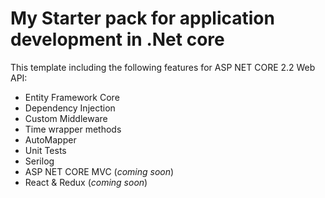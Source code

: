 # My Starter pack for application development in .Net core

This template including the following features for ASP NET CORE 2.2 Web API:

 * Entity Framework Core 
 * Dependency Injection
 * Custom Middleware
 * Time wrapper methods
 * AutoMapper
 * Unit Tests
 * Serilog
 * ASP NET CORE MVC (*coming soon*)
 * React & Redux (*coming soon*)
 